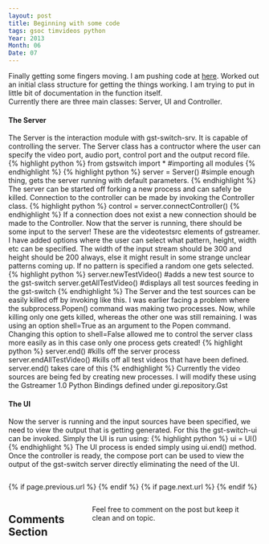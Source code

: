 ```yaml
---
layout: post
title: Beginning with some code
tags: gsoc timvideos python
Year: 2013
Month: 06
Date: 07
---
```


<p>
	Finally getting some fingers moving. I am pushing code at <a href="https://github.com/hyades/gst-switch/tree/python-api">here</a>. Worked out an initial class structure for getting the things working. I am trying to put in little bit of documentation in the function itself.
	<br>
	Currently there are three main classes: Server, UI and Controller.
</p>
<h4>
	The Server
</h4>
<p>
	The Server is the interaction module with gst-switch-srv. It is capable of controlling the server. The Server class has a contructor where the user can specify the video port, audio port, control port and the output record file.
	{% highlight python %}
		from gstswitch import *		#importing all modules
	{%  endhighlight %}
	{% highlight python %}
		server = Server()			#simple enough thing, gets the server running with default parameters.
	{%  endhighlight %}
	The server can be started off forking a new process and can safely be killed. Connection to the controller can be made by invoking the Controller class.
	{% highlight python %}
		control = server.connectController()
	{%  endhighlight %}
	If a connection does not exist a new connection should be made to the Controller. Now that the server is running, there should be some input to the server! These are the videotestsrc elements of gstreamer. I have added options where the user can select what pattern, height, width etc can be specified. The width of the input stream should be 300 and height should be 200 always, else it might result in some strange unclear patterns coming up. If no pattern is specified a random one gets selected.
	{% highlight python %}
		server.newTestVideo() 		#adds a new test source to the gst-switch
		server.getAllTestVideo() 	#displays all test sources feeding in the gst-switch
	{%  endhighlight %}
	The Server and the test sources can be easily killed off by invoking like this. I was earlier facing a problem where the subprocess.Popen() command was making two processes. Now, while killing only one gets killed, whereas the other one was still remaining. I was using an option shell=True as an argument to the Popen command. Changing this option to shell=False allowed me to control the server class more easily as in this case only one process gets created!
	{% highlight python %}
		server.end() 				#kills off the server process
		server.endAllTestVideo() 	#kills off all test videos that have been defined. server.end() takes care of this
	{%  endhighlight %}
	Currently the video sources are being fed by creating new processes. I will modify these using the Gstreamer 1.0 Python Bindings defined under gi.repository.Gst
</p>
<h4>
	The UI
</h4>
<p>
	Now the server is running and the input sources have been specified, we need to view the output that is getting generated. For this the gst-switch-ui can be invoked. Simply the UI is run using:
	{% highlight python %}
		ui = UI()
	{%  endhighlight %}
	The UI process is ended simply using ui.end() method.
	Once the controller is ready, the compose port can be used to view the output of the gst-switch server directly eliminating the need of the UI.
</p>

<div class="row">	
	<div class="span9 column">
			<p class="pull-right">{% if page.previous.url %} <a href="{{page.previous.url}}" title="Previous Post: {{page.previous.title}}"><i class="icon-chevron-left"></i></a> 	{% endif %}   {% if page.next.url %} 	<a href="{{page.next.url}}" title="Next Post: {{page.next.title}}"><i class="icon-chevron-right"></i></a> 	{% endif %} </p>  
	</div>

</div>

<div class="row">	
    <div class="span9 columns">    
		<h2>Comments Section</h2>
	    <p>Feel free to comment on the post but keep it clean and on topic.</p>	
		<div id="disqus_thread"></div>
		<script type="text/javascript">
			/* * * CONFIGURATION VARIABLES: EDIT BEFORE PASTING INTO YOUR WEBPAGE * * */
			var disqus_shortname = 'aayushahuja'; // required: replace example with your forum shortname
			
			
			/* * * DON'T EDIT BELOW THIS LINE * * */
			(function() {
				var dsq = document.createElement('script'); dsq.type = 'text/javascript'; dsq.async = true;
				dsq.src = 'http://' + disqus_shortname + '.disqus.com/embed.js';
				(document.getElementsByTagName('head')[0] || document.getElementsByTagName('body')[0]).appendChild(dsq);
			})();
		</script>
		<noscript>Please enable JavaScript to view the <a href="http://disqus.com/?ref_noscript">comments powered by Disqus.</a></noscript>
		<a href="http://disqus.com" class="dsq-brlink">blog comments powered by <span class="logo-disqus">Disqus</span></a>
	</div>
</div>

<!-- Twitter -->
<script>!function(d,s,id){var js,fjs=d.getElementsByTagName(s)[0];if(!d.getElementById(id)){js=d.createElement(s);js.id=id;js.src="//platform.twitter.com/widgets.js";fjs.parentNode.insertBefore(js,fjs);}}(document,"script","twitter-wjs");</script>

<!-- Google + -->
<script type="text/javascript">
  (function() {
    var po = document.createElement('script'); po.type = 'text/javascript'; po.async = true;
    po.src = 'https://apis.google.com/js/plusone.js';
    var s = document.getElementsByTagName('script')[0]; s.parentNode.insertBefore(po, s);
  })();
</script>
<!-- Written by hyades -->


